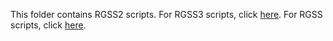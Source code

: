 This folder contains RGSS2 scripts. For RGSS3 scripts, click <a href="https://github.com/KeatonGamer1248/RGSS-Scripts/tree/main/RGSS3">here</a>. For RGSS scripts, click <a href="https://github.com/KeatonGamer1248/RGSS-Scripts/tree/main/RGSS">here</a>.
